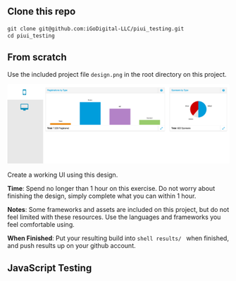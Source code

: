 
## Clone this repo
```shell
git clone git@github.com:iGoDigital-LLC/piui_testing.git
cd piui_testing
```

## From scratch
Use the included project file  ``` design.png ``` in the root directory on this project. 

![Alt text](design.png?raw=true "Dashboard")

Create a working UI using this design.

**Time**:  Spend no longer than 1 hour on this exercise.   Do not worry about finishing the design, simply complete what you can within 1 hour.  

**Notes**:  Some frameworks and assets are included on this project, but do not feel limited with these resources.  Use the languages and frameworks you feel comfortable using.

**When Finished**:  Put your resulting build into ```shell results/ ``` when finished, and push results up on your github account.

## JavaScript Testing

